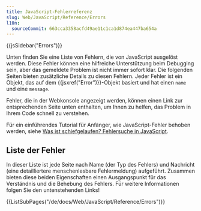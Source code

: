 ```yaml
---
title: JavaScript-Fehlerreferenz
slug: Web/JavaScript/Reference/Errors
l10n:
  sourceCommit: 663cca3358acfd49ae11c1ca1d874ea447ba654a
---
```


{{jsSidebar("Errors")}}

Unten finden Sie eine Liste von Fehlern, die von JavaScript ausgelöst werden. Diese Fehler können eine hilfreiche Unterstützung beim Debugging sein, aber das gemeldete Problem ist nicht immer sofort klar. Die folgenden Seiten bieten zusätzliche Details zu diesen Fehlern. Jeder Fehler ist ein Objekt, das auf dem {{jsxref("Error")}}-Objekt basiert und hat einen `name` und eine `message`.

Fehler, die in der Webkonsole angezeigt werden, können einen Link zur entsprechenden Seite unten enthalten, um Ihnen zu helfen, das Problem in Ihrem Code schnell zu verstehen.

Für ein einführendes Tutorial für Anfänger, wie JavaScript-Fehler behoben werden, siehe [Was ist schiefgelaufen? Fehlersuche in JavaScript](/de/docs/Learn/JavaScript/First_steps/What_went_wrong).

## Liste der Fehler

In dieser Liste ist jede Seite nach Name (der Typ des Fehlers) und Nachricht (eine detailliertere menschenlesbare Fehlermeldung) aufgeführt. Zusammen bieten diese beiden Eigenschaften einen Ausgangspunkt für das Verständnis und die Behebung des Fehlers. Für weitere Informationen folgen Sie den untenstehenden Links!

{{ListSubPages("/de/docs/Web/JavaScript/Reference/Errors")}}
